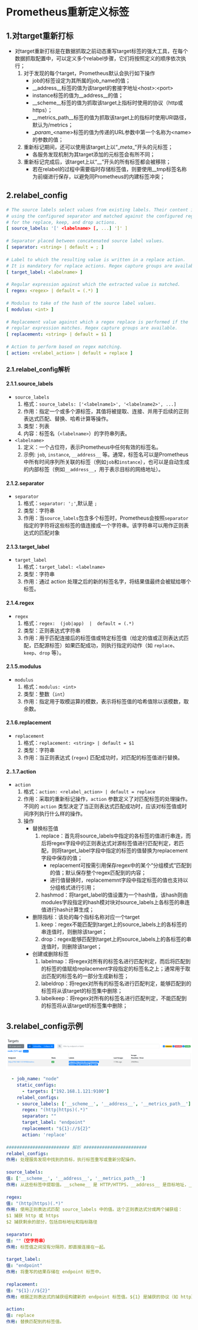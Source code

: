 # Prometheus重新定义标签

## 1.对target重新打标

- 对target重新打标是在数据抓取之前动态重写target标签的强大工具，在每个数据抓取配置中，可以定义多个relabel步骤，它们将按照定义的顺序依次执行；
  1. 对于发现的每个target，Prometheus默认会执行如下操作
     - job的标签设定为其所属的job_name的值；
     - \__address__标签的值为该target的套接字地址\<host>:\<port>
     - instance标签的值为\__address__的值；
     - \__scheme__标签的值为抓取该target上指标时使用的协议（http或https）；
     - \__metrics_path__标签的值为抓取该target上的指标时使用URI路径，默认为/metrics；
     - \__param__\<name>标签的值为传递的URL参数中第一个名称为\<name>的参数的值；
  2. 重新标记期间，还可以使用该target上以“\__meta__”开头的元标签；
     - 各服务发现机制为其target添加的元标签会有所不同；
  3. 重新标记完成后，该target上以“__”开头的所有标签都会被移除；
     - 若在relabel的过程中需要临时存储标签值，则要使用__tmp标签名称为前缀进行保存，以避免同Prometheus的内建标签冲突；

## 2.relabel_config

~~~yaml
# The source labels select values from existing labels. Their content is concatenated
# using the configured separator and matched against the configured regular expression
# for the replace, keep, and drop actions.
[ source_labels: '[' <labelname> [, ...] ']' ]

# Separator placed between concatenated source label values.
[ separator: <string> | default = ; ]

# Label to which the resulting value is written in a replace action.
# It is mandatory for replace actions. Regex capture groups are available.
[ target_label: <labelname> ]

# Regular expression against which the extracted value is matched.
[ regex: <regex> | default = (.*) ]

# Modulus to take of the hash of the source label values.
[ modulus: <int> ]

# Replacement value against which a regex replace is performed if the
# regular expression matches. Regex capture groups are available.
[ replacement: <string> | default = $1 ]

# Action to perform based on regex matching.
[ action: <relabel_action> | default = replace ]
~~~

### 2.1.relabel_config解析

#### 2.1.1.source_labels

- `source_labels`
  1. 格式：`source_labels: ['<labelname1>', '<labelname2>', ...]`
  2. 作用：指定一个或多个源标签，其值将被提取、连接、并用于后续的正则表达式匹配、替换、哈希计算等操作。
  3. 类型：列表
  4. 内容：标签名（`<labelname>`）的字符串列表。
- `<labelname>`
  1. 定义：一个占位符，表示Prometheus中任何有效的标签名。
  2. 示例: `job`, `instance`, `__address__` 等。通常，标签名可以是Prometheus中所有时间序列所关联的标签（例如`job`和`instance`），也可以是自动生成的内部标签（例如`__address__`，用于表示目标的网络地址）。

#### 2.1.2.separator

- `separator`
  1. 格式：`separator: ';'`,默认是 `;`
  2. 类型：字符串
  3. 作用：当`source_labels`包含多个标签时，Prometheus会按照`separator`指定的字符将这些标签的值连接成一个字符串。该字符串可以用作正则表达式的匹配对象

#### 2.1.3.target_label

- `target_label`
  1. 格式：`target_label: <labelname>`
  2. 类型：字符串
  3. 作用：通过 action 处理之后的新的标签名字，将结果值最终会被赋给哪个标签。

#### 2.1.4.regex

- `regex`
  1. 格式：`regex:  (job|app)  |  default = (.*)`
  2. 类型：正则表达式字符串
  3. 作用：用于匹配连接后的标签值或特定标签值（给定的值或正则表达式匹配，匹配源标签）如果匹配成功，则执行指定的动作（如 `replace`、`keep`、`drop` 等）。

#### 2.1.5.modulus

- `modulus`
  1. 格式：`modulus: <int>`
  2. 类型：整数（`int`）
  3. 作用：指定用于取模运算的模数，表示将标签值的哈希值除以该模数，取余数。

#### 2.1.6.replacement

- `replacement`
  1. 格式：`replacement: <string> | default = $1`
  2. 类型：字符串
  3. 作用：当正则表达式 (`regex`) 匹配成功时，对匹配的标签值进行替换。

#### 2..1.7.action

- `action`
  1. 格式：`action: <relabel_action> | default = replace`
  2. 作用：采取的重新标记操作，`action` 参数定义了对匹配标签的处理操作。不同的 `action` 类型决定了当正则表达式匹配成功时，应该对标签值或时间序列执行什么样的操作。
  3. 操作
     - 替换标签值
       1. replace：首先将source_labels中指定的各标签的值进行串连，而后将regex字段中的正则表达式对源标签值进行匹配判定，若匹配，则将target_label字段中指定的标签的值替换为replacement字段中保存的值；
          - replacement可按需引用保存regex中的某个“分组模式”匹配到的值；默认保存整个regex匹配到的内容；
          - 进行值替换时，replacememnt字段中指定标签的值也支持以分组格式进行引用；
       2. hashmod：将target_label的值设置为一个hash值，该hash则由modules字段指定的hash模对块对source_labels上各标签的串连值进行hash计算生成；
     - 删除指标：该处的每个指标名称对应一个target
       1. keep：regex不能匹配到target上的source_labels上的各标签的串连值时，则删除该target；
       2. drop：regex能够匹配到target上的source_labels上的各标签的串连值时，则删除该target；
     - 创建或删除标签
       1. labelmap：将regex对所有的标签名进行匹配判定，而后将匹配到的标签的值赋给replacement字段指定的标签名之上；通常用于取出匹配的标签名的一部分生成新标签；
       2. labeldrop：将regex对所有的标签名进行匹配判定，能够匹配到的标签将从该target的标签集中删除；
       3. labelkeep：将regex对所有的标签名进行匹配判定，不能匹配到的标签将从该target的标签集中删除；

## 3.relabel_config示例

![image-20240829171711791](./000.picture/image-20240829171711791.png)

~~~yaml
  - job_name: "node"
    static_configs:
      - targets: ["192.168.1.121:9100"]
    relabel_configs:
    - source_labels: ['__scheme__', '__address__', '__metrics_path__']
      regex: "(http|https)(.*)"
      separator: ""
      target_label: "endpoint"
      replacement: "${1}://${2}"
      action: 'replace'
  
######################## 解析 ########################
relabel_configs:
作用: 处理服务发现中找到的目标，执行标签重写或重新分配操作。

source_labels:
值: ['__scheme__', '__address__', '__metrics_path__']
作用: 从这些标签中提取值。__scheme__ 是 HTTP/HTTPS，__address__ 是目标地址，__metrics_path__ 是指标路径。

regex:
值: "(http|https)(.*)"
作用: 使用正则表达式匹配 source_labels 中的值。这个正则表达式分成两个捕获组：
$1 捕获 http 或 https
$2 捕获剩余的部分，包括目标地址和指标路径

separator:
值: ""（空字符串）
作用: 标签值之间没有分隔符，即直接连接在一起。

target_label:
值: "endpoint"
作用: 将重写的结果存储在 endpoint 标签中。

replacement:
值: "${1}://${2}"
作用: 根据正则表达式的捕获组构建新的 endpoint 标签值。${1} 是捕获的协议（如 http），${2} 是连接的地址和路径（如 localhost:9090/metrics）。

action:
值: replace
作用: 替换匹配到的标签值。
  
~~~







